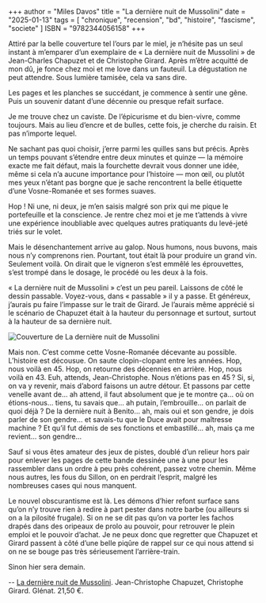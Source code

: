 +++
author = "Miles Davos"
title = "La dernière nuit de Mussolini"
date = "2025-01-13"
tags = [
    "chronique", "recension", "bd", "histoire", "fascisme", "societe"
]
ISBN = "9782344056158"
+++

Attiré par la belle couverture tel l’ours par le miel, je n’hésite pas un seul instant à m’emparer d’un exemplaire de « La dernière nuit de Mussolini » de Jean-Charles Chapuzet et de Christophe Girard. Après m’être acquitté de mon dû, je fonce chez moi et me love dans un fauteuil. La dégustation ne peut attendre. Sous lumière tamisée, cela va sans dire.

Les pages et les planches se succédant, je commence à sentir une gêne. Puis un souvenir datant d’une décennie ou presque refait surface.

Je me trouve chez un caviste. De l’épicurisme et du bien-vivre, comme toujours. Mais au lieu d’encre et de bulles, cette fois, je cherche du raisin. Et pas n’importe lequel.

Ne sachant pas quoi choisir, j’erre parmi les quilles sans but précis. Après un temps pouvant s’étendre entre deux minutes et quinze — la mémoire exacte me fait défaut, mais la fourchette devrait vous donner une idée, même si cela n’a aucune importance pour l’histoire — mon œil, ou plutôt mes yeux n’étant pas borgne que je sache rencontrent la belle étiquette d’une Vosne-Romanée et ses formes suaves.

Hop ! Ni une, ni deux, je m’en saisis malgré son prix qui me pique le portefeuille et la conscience. Je rentre chez moi et je me t’attends à vivre une expérience inoubliable avec quelques autres pratiquants du levé-jeté triés sur le volet.

Mais le désenchantement arrive au galop. Nous humons, nous buvons, mais nous n’y comprenons rien. Pourtant, tout était là pour produire un grand vin. Seulement voilà. On dirait que le vigneron s’est emmêlé les éprouvettes, s’est trompé dans le dosage, le procédé ou les deux à la fois.

« La dernière nuit de Mussolini » c’est un peu pareil. Laissons de côté le dessin passable. Voyez-vous, dans « passable » il y a passe. Et généreux, j’aurais pu faire l’impasse sur le trait de Girard. Je l’aurais même apprécié si le scénario de Chapuzet était à la hauteur du personnage et surtout, surtout à la hauteur de sa dernière nuit.

![Couverture de La dernière nuit de Mussolini](/images/la-derniere-nuit-de-mussolini.jpeg)

Mais non. C’est comme cette Vosne-Romanée décevante au possible. L’histoire est décousue. On saute clopin-clopant entre les années. Hop, nous voilà en 45. Hop, on retourne des décennies en arrière. Hop, nous voilà en 43. Euh, attends, Jean-Christophe. Nous n’étions pas en 45 ? Si, si, on va y revenir, mais d’abord faisons un autre détour. Et passons par cette venelle avant de… ah attend, il faut absolument que je te montre ça… où on étions-nous… tiens, tu savais que… ah putain, l’embrouille… on parlait de quoi déjà ? De la dernière nuit à Benito… ah, mais oui et son gendre, je dois parler de son gendre… et savais-tu que le Duce avait pour maîtresse machine ? Et qu’il fut démis de ses fonctions et embastillé… ah, mais ça me revient… son gendre…

Sauf si vous êtes amateur des jeux de pistes, doublé d’un relieur hors pair pour enlever les pages de cette bande dessinée une à une pour les rassembler dans un ordre à peu près cohérent, passez votre chemin. Même nous autres, les fous du Sillon, on en perdrait l’esprit, malgré les nombreuses cases qui nous manquent.

Le nouvel obscurantisme est là. Les démons d’hier refont surface sans qu’on n’y trouve rien à redire à part pester dans notre barbe (ou ailleurs si on a la pilosité frugale). Si on ne se dit pas qu’on va porter les fachos drapés dans des oripeaux de prolo au pouvoir, pour retrouver le plein emploi et le pouvoir d’achat. Je ne peux donc que regretter que Chapuzet et Girard passent à côté d’une belle piqûre de rappel sur ce qui nous attend si on ne se bouge pas très sérieusement l’arrière-train.

Sinon hier sera demain.

--
[La dernière nuit de Mussolini](https://www.glenat.com/1000-feuilles/la-derniere-nuit-de-mussolini-9782344056158). Jean-Christophe Chapuzet, Christophe Girard. Glénat. 21,50 €.

